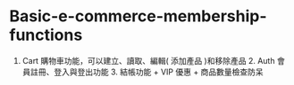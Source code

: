 # Basic-e-commerce-membership-functions
1. Cart 購物車功能，可以建立、讀取、編輯( 添加產品 )和移除產品  2. Auth 會員註冊、登入與登出功能  3. 結帳功能 + VIP 優惠 + 商品數量檢查防呆
